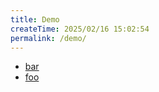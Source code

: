 ```yaml
---
title: Demo
createTime: 2025/02/16 15:02:54
permalink: /demo/
---
```


- [bar](./bar.md)
- [foo](./foo.md)
